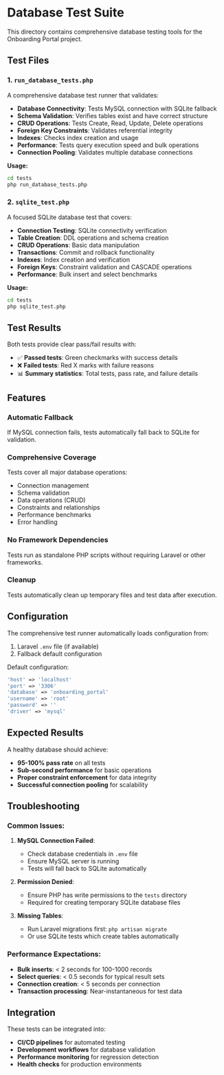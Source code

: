 # Database Test Suite

This directory contains comprehensive database testing tools for the Onboarding Portal project.

## Test Files

### 1. `run_database_tests.php`
A comprehensive database test runner that validates:

- **Database Connectivity**: Tests MySQL connection with SQLite fallback
- **Schema Validation**: Verifies tables exist and have correct structure
- **CRUD Operations**: Tests Create, Read, Update, Delete operations
- **Foreign Key Constraints**: Validates referential integrity
- **Indexes**: Checks index creation and usage
- **Performance**: Tests query execution speed and bulk operations
- **Connection Pooling**: Validates multiple database connections

**Usage:**
```bash
cd tests
php run_database_tests.php
```

### 2. `sqlite_test.php`
A focused SQLite database test that covers:

- **Connection Testing**: SQLite connectivity verification
- **Table Creation**: DDL operations and schema creation
- **CRUD Operations**: Basic data manipulation
- **Transactions**: Commit and rollback functionality
- **Indexes**: Index creation and verification
- **Foreign Keys**: Constraint validation and CASCADE operations
- **Performance**: Bulk insert and select benchmarks

**Usage:**
```bash
cd tests
php sqlite_test.php
```

## Test Results

Both tests provide clear pass/fail results with:
- ✅ **Passed tests**: Green checkmarks with success details
- ❌ **Failed tests**: Red X marks with failure reasons
- 📊 **Summary statistics**: Total tests, pass rate, and failure details

## Features

### Automatic Fallback
If MySQL connection fails, tests automatically fall back to SQLite for validation.

### Comprehensive Coverage
Tests cover all major database operations:
- Connection management
- Schema validation
- Data operations (CRUD)
- Constraints and relationships
- Performance benchmarks
- Error handling

### No Framework Dependencies
Tests run as standalone PHP scripts without requiring Laravel or other frameworks.

### Cleanup
Tests automatically clean up temporary files and test data after execution.

## Configuration

The comprehensive test runner automatically loads configuration from:
1. Laravel `.env` file (if available)
2. Fallback default configuration

Default configuration:
```php
'host' => 'localhost'
'port' => '3306'
'database' => 'onboarding_portal'
'username' => 'root'
'password' => ''
'driver' => 'mysql'
```

## Expected Results

A healthy database should achieve:
- **95-100% pass rate** on all tests
- **Sub-second performance** for basic operations
- **Proper constraint enforcement** for data integrity
- **Successful connection pooling** for scalability

## Troubleshooting

### Common Issues:

1. **MySQL Connection Failed**: 
   - Check database credentials in `.env` file
   - Ensure MySQL server is running
   - Tests will fall back to SQLite automatically

2. **Permission Denied**:
   - Ensure PHP has write permissions to the `tests` directory
   - Required for creating temporary SQLite database files

3. **Missing Tables**:
   - Run Laravel migrations first: `php artisan migrate`
   - Or use SQLite tests which create tables automatically

### Performance Expectations:

- **Bulk inserts**: < 2 seconds for 100-1000 records
- **Select queries**: < 0.5 seconds for typical result sets
- **Connection creation**: < 5 seconds per connection
- **Transaction processing**: Near-instantaneous for test data

## Integration

These tests can be integrated into:
- **CI/CD pipelines** for automated testing
- **Development workflows** for database validation
- **Performance monitoring** for regression detection
- **Health checks** for production environments